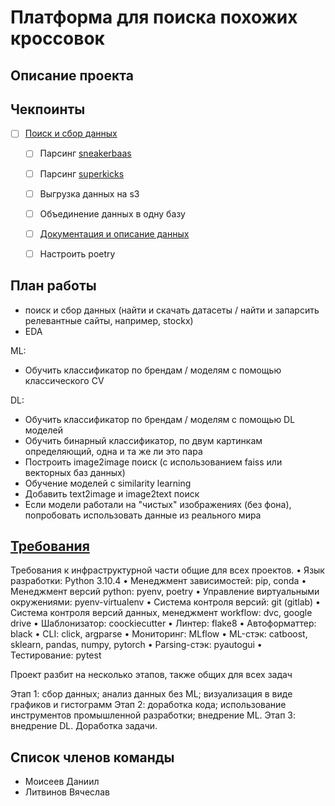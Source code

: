 # Платформа для поиска похожих кроссовок

## Описание проекта

## Чекпоинты

- [ ] [Поиск и сбор данных](https://docs.google.com/document/d/1ZiSaJdyIBDxR2tN6hkaq2Dc5KgajTxphSlj7CzCoUAg)
  - [ ] Парсинг [sneakerbaas](https://www.sneakerbaas.com)
  - [ ] Парсинг [superkicks](https://www.superkicks.in)

  - [ ] Выгрузка данных на s3
  - [ ] Объединение данных в одну базу
  - [ ] [Документация и описание данных]()
  - [ ] Настроить poetry

## План работы

- поиск и сбор данных (найти и скачать датасеты / найти и запарсить релевантные сайты, например, stockx)
- EDA

ML:

- Обучить классификатор по брендам / моделям с помощью классического CV

DL:

- Обучить классификатор по брендам / моделям с помощью DL моделей
- Обучить бинарный классификатор, по двум картинкам определяющий, одна и та же ли это пара
- Построить image2image поиск (с использованием faiss или векторных баз данных)
- Обучение моделей с similarity learning
- Добавить text2image и image2text поиск
- Если модели работали на "чистых" изображениях (без фона), попробовать использовать данные из реального мира

## [Требования](https://docs.google.com/document/d/1Gdz3_W7x7L9Ff1-Sl61Cv3L6GHBiceH863Vn1ucXzjU/edit)

Требования к инфраструктурной части общие для всех проектов.
 • Язык разработки: Python 3.10.4
 • Менеджмент зависимостей: pip, conda
 • Менеджмент версий python: pyenv, poetry
 • Управление виртуальными окружениями: pyenv-virtualenv
 • Система контроля версий: git (gitlab)
 • Система контроля версий данных, менеджмент workflow: dvc, google drive
 • Шаблонизатор: coockiecutter
 • Линтер: flake8
 • Автоформаттер: black
 • CLI: click, argparse
 • Мониторинг: MLflow
 • ML-стэк: catboost, sklearn, pandas, numpy, pytorch
 • Parsing-стэк: pyautogui
 • Тестирование: pytest

Проект разбит на несколько этапов, также общих для всех задач

Этап 1: сбор данных; анализ данных без ML; визуализация в виде графиков и гистограмм
Этап 2: доработка кода; использование инструментов промышленной разработки; внедрение ML.
Этап 3: внедрение DL. Доработка задачи.

## Список членов команды

- Моисеев Даниил
- Литвинов Вячеслав
